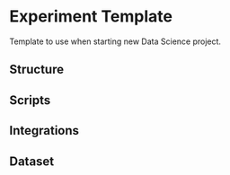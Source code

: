 # Experiment Template

Template to use when starting new Data Science project.

## Structure

## Scripts

## Integrations

## Dataset